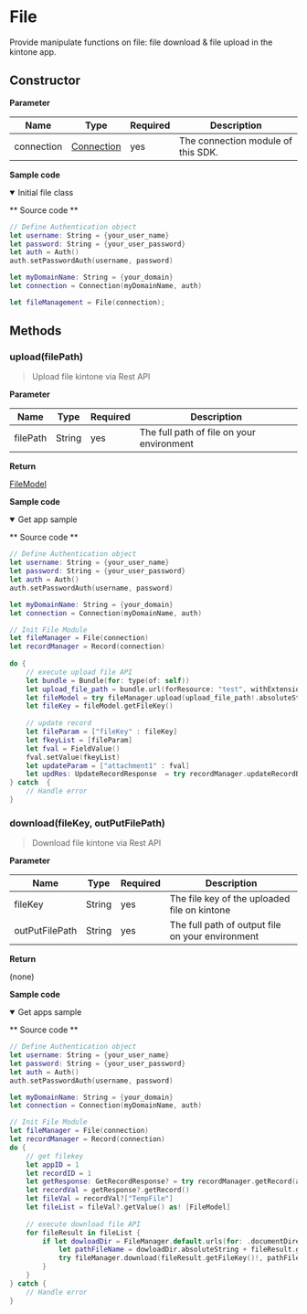 # File

Provide manipulate functions on file: file download & file upload in the kintone app.


## Constructor

**Parameter**

| Name| Type| Required| Description |
| --- | --- | --- | --- |
| connection | [Connection](./connection) | yes | The connection module of this SDK.

**Sample code**

<details class="tab-container" open>
<Summary>Initial file class</Summary>

** Source code **

```swift
// Define Authentication object
let username: String = {your_user_name}
let password: String = {your_user_password}
let auth = Auth()
auth.setPasswordAuth(username, password)

let myDomainName: String = {your_domain}
let connection = Connection(myDomainName, auth)

let fileManagement = File(connection);
```

</details>

## Methods

### upload(filePath)

> Upload file kintone via Rest API

**Parameter**

| Name| Type| Required| Description |
| --- | --- | --- | --- |
| filePath | String | yes | The full path of file on your environment

**Return**

[FileModel](./file-model)

**Sample code**

<details class="tab-container" open>
<Summary>Get app sample</Summary>

** Source code **

```swift
// Define Authentication object
let username: String = {your_user_name}
let password: String = {your_user_password}
let auth = Auth()
auth.setPasswordAuth(username, password)

let myDomainName: String = {your_domain}
let connection = Connection(myDomainName, auth)

// Init File Module
let fileManager = File(connection)
let recordManager = Record(connection)
 
do {
    // execute upload file API
    let bundle = Bundle(for: type(of: self))
    let upload_file_path = bundle.url(forResource: "test", withExtension: "txt")
    let fileModel = try fileManager.upload(upload_file_path!.absoluteString)
    let fileKey = fileModel.getFileKey()
     
    // update record
    let fileParam = ["fileKey" : fileKey]
    let fkeyList = [fileParam]
    let fval = FieldValue()
    fval.setValue(fkeyList)
    let updateParam = ["attachment1" : fval]
    let updRes: UpdateRecordResponse  = try recordManager.updateRecordByID(APP_ID, 1, updateParam, nil)
} catch  {
    // Handle error
}
```

</details>

### download(fileKey, outPutFilePath)

> Download file kintone via Rest API

**Parameter**

| Name| Type| Required| Description |
| --- | --- | --- | --- |
| fileKey | String | yes | The file key of the uploaded file on kintone
| outPutFilePath | String | yes | The full path of output file on your environment

**Return**

(none)

**Sample code**

<details class="tab-container" open>
<Summary>Get apps sample</Summary>

** Source code **

```swift
// Define Authentication object
let username: String = {your_user_name}
let password: String = {your_user_password}
let auth = Auth()
auth.setPasswordAuth(username, password)

let myDomainName: String = {your_domain}
let connection = Connection(myDomainName, auth)

// Init File Module
let fileManager = File(connection)
let recordManager = Record(connection)
do {
    // get filekey
    let appID = 1
    let recordID = 1
    let getResponse: GetRecordResponse? = try recordManager.getRecord(appID, recordID)
    let recordVal = getResponse?.getRecord()
    let fileVal = recordVal?["TempFile"]
    let fileList = fileVal?.getValue() as! [FileModel]
     
    // execute download file API
    for fileResult in fileList {
        if let dowloadDir = FileManager.default.urls(for: .documentDirectory, in: .userDomainMask).first {
            let pathFileName = dowloadDir.absoluteString + fileResult.getName()!
            try fileManager.download(fileResult.getFileKey()!, pathFileName)
        }
    }
} catch {
    // Handle error
}
```

</details>
